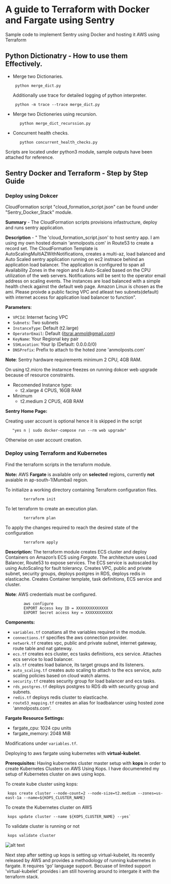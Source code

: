 # A guide to Terraform with Docker and Fargate using Sentry 

Sample code to implement Sentry using Docker and hosting it AWS using Terraform  

## Python Dictionatry - How to use them Effectively.

   - Merge two Dictionaries.
    
          python merge_dict.py
      
      Additionally use trace for detailed logging of python interpreter.
      
          python -m trace --trace merge_dict.py
   
   - Merge two Dictioneries using recursion.
   
            python merge_dict_recurssion.py
   
   
   - Concurrent health checks.
   
            python concurrent_health_checks.py
      
   Scripts are located under python3 module, sample outputs have been attached for reference.
 
 
 
 ## Sentry Docker and Terraform - Step by Step Guide 

### Deploy using Dokcer
    
   CloudFormation script "cloud_formation_script.json" can be found under "Sentry_Docker_Stack" module.
    
   **Summary** - The CloudFormation scripts provisions infastructure, deploy and runs sentry application.

   **Description** - " The 'cloud_formation_script.json' to host sentry app. I am using my own hosted domain 'anmolposts.com' in Route53 to create a record set. The CloudFormation Template is AutoScalingMultiAZWithNotifications, creates a multi-az, load balanced and Auto Scaled sentry application running on ec2 instnace behind an application load balancer. The application is configured to span all Availability Zones in the region and is Auto-Scaled based on the CPU utilization of the web servers. Notifications will be sent to the operator email address on scaling events. The instances are load balanced with a simple health check against the default web page. Amazon Linux is chosen as the ami. Please proivde a public facing VPC and atleast two subnets(default) with internet access for application load balancer to function".

   **Parameters**:
   
   - `VPCId`: Internet facing VPC
   - `Subnets`: Two subnets
   - `InstanceType`: Default (t2.large)
   - `OperatorEmail`: Default (itsrai.anmol@gmail.com)
   - `KeyName`: Your Regional key pair
   - `SSHLocation`: Your Ip (Default: 0.0.0.0/0)
   - `DNSPrefix`: Prefix to attach to the hoted zone 'anmolposts.com'
              
   **Note**: Sentry hardware requirements minimum 2 CPU, 4GB RAM.

   On using t2.micro the instarnce freezes on running dokcer web upgrade because of resource constraints.
   
   - Recomended Instance type:
      - t2.xlarge 4 CPUS, 16GB RAM   
   - Minimum
      - t2.medium 2 CPUS, 4GB RAM
   
   **Sentry Home Page:**
   
   Creating user account is optional hence it is skipped in the script
       
       "yes n | sudo docker-compose run --rm web upgrade"
       
   Otherwise on user account creation.

       
### Deploy using Terraform and Kubernetes
  
  Find the terraform scripts in the terraform module.
  
  **Note:** AWS **Fargate** is available only on **selected** regions, currently **not** avaiable in ap-south-1(Mumbai) region.
    
   To initialize a working directory containing Terraform configuration files.
     
            terraform init
   
   To let terraform to create an execution plan.  
            
            terraform plan
            
   To apply the changes required to reach the desired state of the configuration
   
            terraform apply
        
   **Description:** The terraform module creates ECS cluster and deploy Containers on Amazon’s ECS using *Fargate*. 
   The architecture uses Load Balancer, Route53 to expose services. The ECS service is autoscaled by using AutoScaling for fault tolerancy. Creates VPC, public and private subnet, security groups, deploys postgres in RDS, deploys redis in elasticache. Creates Container template, task definitions, ECS service and cluster.   
   
   **Note**: AWS credentials must be configured.
   
            aws configure
            EXPORT Access key ID = XXXXXXXXXXXXXX
            EXPORT Secret access key = XXXXXXXXXXXX
   
   **Components:**
   - `variables.tf` conatians all the variables required in the module.
   - `connections.tf` specifies the aws connection provider.
   - `network.tf` creates vpc, public and private subnet, internet gateway, route table and nat gateway.
   - `ecs.tf` creates ecs cluster, ecs tasks definitions, ecs service. Attaches ecs service to load balancer.
   - `alb.tf` creates load balance, its target groups and its listeners.
   - `auto_scaling.tf` creates auto scaling to attach to the ecs service, auto scaling policies based on cloud watch alarms.
   - `security.tf` creates security group for load balancer and ecs tasks.
   - `rds_postgres.tf` deploys postgres to RDS db with security group and subnets.
   - `redis.tf` deploys redis cluster to elasticache.
   - `route53_mapping.tf` creates an alias for loadbalancer using hosted zone 'anmolposts.com'. 
   
**Fargate Resource Settings:**
- fargate_cpu: 1024 cpu units
- fargate_memory: 2048 MiB

Modifications under `variables.tf`.
        
Deploying to aws fargate using kubernetes with **virtual-kubelet**.

**Prerequisites:** Having kubernetes cluster master setup with **kops** in order to create Kubernetes Clusters on AWS Using Kops.
I have documeneted my setup of Kubernetes cluster on aws using kops. 

To create kube cluster using kops:

     kops create cluster --node-count=2 --node-size=t2.medium --zones=us-east-1a --name=${KOPS_CLUSTER_NAME}

To create the Kubernetes cluster on AWS 

     kops update cluster --name ${KOPS_CLUSTER_NAME} --yes`

To validate cluster is running or not

     kops validate cluster
            
![alt text](https://s3.ap-south-1.amazonaws.com/qumuhyd1/kube_cluster.PNG)


Next step after setting up kops is setting up virtual-kubelet, its recently released by AWS and provides a methodology of running kubernetes in fargate. It requires 'go' language support. Becuase of limited support 'virtual-kubelet' provides i am still hovering around to intergate it with the terraform stack. 

 
